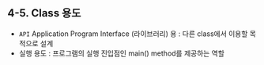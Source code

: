 ## 4-5. Class 용도

- `API` Application Program Interface (라이브러리) 용 : 다른 class에서 이용할 목적으로 설계
- 실행 용도 : 프로그램의 실행 진입점인 main() method를 제공하는 역할